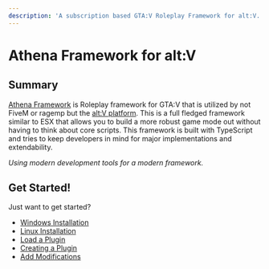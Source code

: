 ```yaml
---
description: 'A subscription based GTA:V Roleplay Framework for alt:V.'
---
```


# Athena Framework for alt:V

## Summary

[Athena Framework](https://athenaframework.com) is Roleplay framework for GTA:V that is utilized by not FiveM or ragemp but the [alt:V platform](https://altv.mp). This is a full fledged framework similar to ESX that allows you to build a more robust game mode out without having to think about core scripts. This framework is built with TypeScript and tries to keep developers in mind for major implementations and extendability.

_Using modern development tools for a modern framework._

## Get Started!

Just want to get started?

* [Windows Installation](documentation/install/windows.md)
* [Linux Installation](documentation/install/linux.md)
* [Load a Plugin](documentation/plugins/loadPlugins.md)
* [Creating a Plugin](documentation/plugins/createPlugins.md)
* [Add Modifications](documentation/plugins/addMods.md)
